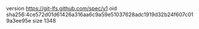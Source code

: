 version https://git-lfs.github.com/spec/v1
oid sha256:4ce572d01d61426a316aa6c9a59e51037628adc1919d32b24f607c019a3ee95e
size 1348
